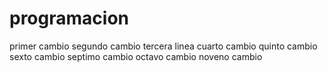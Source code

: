 # programacion
primer cambio
segundo cambio
tercera linea
cuarto cambio
quinto cambio 
sexto cambio
septimo cambio
octavo cambio
noveno cambio 

